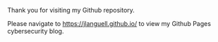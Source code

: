 Thank you for visiting my Github repository. 

Please navigate to https://jlanguell.github.io/ to view my Github Pages cybersecurity blog. 